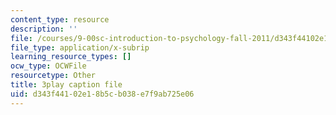 ```yaml
---
content_type: resource
description: ''
file: /courses/9-00sc-introduction-to-psychology-fall-2011/d343f44102e18b5cb038e7f9ab725e06_t73rjeOj0eY.srt
file_type: application/x-subrip
learning_resource_types: []
ocw_type: OCWFile
resourcetype: Other
title: 3play caption file
uid: d343f441-02e1-8b5c-b038-e7f9ab725e06
---
```

